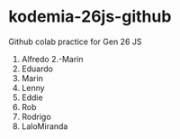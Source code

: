 # kodemia-26js-github

Github colab practice for Gen 26 JS

1. Alfredo
2.-Marin
3. Eduardo
2. Marin
3. Lenny
4. Eddie
5. Rob
6. Rodrigo
7. LaloMiranda